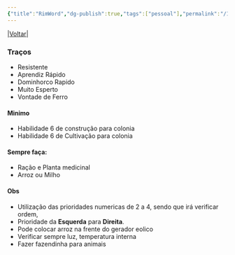 ```yaml
---
{"title":"RimWord","dg-publish":true,"tags":["pessoal"],"permalink":"/1.Minha Vida/RimWord/","dgPassFrontmatter":true}
---
```


|[Voltar](index)|
### Traços
- Resistente
- Aprendiz Rápido
- Dominhorco Rapido
- Muito Esperto
- Vontade de Ferro
#### Minimo
- Habilidade 6 de construção para colonia
- Habilidade 6 de Cultivação para colonia
#### Sempre faça:
- Ração e Planta medicinal
- Arroz ou Milho
#### Obs
- Utilização das prioridades numericas de 2 a 4, sendo que irá verificar ordem,
- Prioridade da **Esquerda** para **Direita**.
- Pode colocar arroz na frente do gerador eolico
- Verificar sempre luz, temperatura interna
- Fazer fazendinha para animais